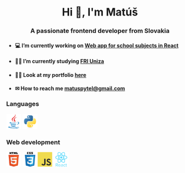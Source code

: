 <h1 align="center">Hi 👋, I'm Matúš</h1>
<h3 align="center">A passionate frontend developer from Slovakia</h3>


<ul style="list-style: disc">
  <li>
    <h4>💻 I’m currently working on <a href="https://Mathias5467.github.io/fri-uniza/" target="_blank">Web app for school subjects in React</a></h4>
  </li>
  <li>
    <h4>👨‍🎓 I’m currently studying <a href="https://www.fri.uniza.sk/" target="_blank">FRI Uniza</a></h4>
  </li>
  <li>
    <h4>👨‍💻 Look at my portfolio <a href="https://Mathias5467.github.io/portfolio/" target="_blank">here</a></h4>
  </li>
  <li>
    <h4>✉ How to reach me <a href="mailto:matuspytel@gmail.com" target="_blank">matuspytel@gmail.com</a></h4>
  </li>
</ul>


<h3 align="left">Languages</h3>
<p align="left"> <img src="https://raw.githubusercontent.com/devicons/devicon/master/icons/java/java-original.svg" alt="java" width="40" height="40"/> <img src="https://raw.githubusercontent.com/devicons/devicon/master/icons/python/python-original.svg" alt="python" width="40" height="40"/> </p>
<h3 align="left">Web development</h3>
<p><img src="https://raw.githubusercontent.com/devicons/devicon/master/icons/html5/html5-original-wordmark.svg" alt="html5" width="40" height="40"/> <img src="https://raw.githubusercontent.com/devicons/devicon/master/icons/css3/css3-original-wordmark.svg" alt="css3" width="40" height="40"/><img src="https://raw.githubusercontent.com/devicons/devicon/master/icons/javascript/javascript-original.svg" alt="javascript" width="40" height="40"/> </a> <a href="https://www.python.org" target="_blank" rel="noreferrer"><img src="https://raw.githubusercontent.com/devicons/devicon/master/icons/react/react-original-wordmark.svg" alt="react" width="40" height="40"/></p>
